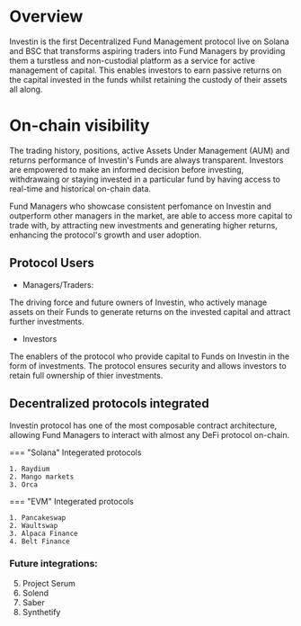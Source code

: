 # Overview

Investin is the first Decentralized Fund Management protocol live on Solana and BSC that transforms aspiring traders into Fund Managers by providing them a turstless and non-custodial platform as a service for active management of capital. This enables investors to earn passive returns on the capital invested in the funds whilst retaining the custody of their assets all along. 

# On-chain visibility

 The trading history, positions, active Assets Under Management (AUM) and returns performance of Investin's Funds are always transparent. Investors are empowered to make an informed decision before investing, withdrawaing or staying invested in a particular fund by having access to real-time and historical on-chain data. 

 Fund Managers who showcase consistent perfomance on Investin and outperform other managers in the market, are able to access more capital to trade with, by attracting new investments and generating higher returns, enhancing the protocol's growth and user adoption.

## Protocol Users

* Managers/Traders:

The driving force and future owners of Investin, who actively manage assets on their Funds to generate returns on the invested capital and attract further investments.

* Investors 

The enablers of the protocol who provide capital to Funds on Investin in the form of investments. The protocol ensures security and allows investors to retain full ownership of thier investments.


## Decentralized protocols integrated

Investin protocol has one of the most composable contract architecture, allowing Fund Managers to interact with almost any DeFi protocol on-chain.


=== "Solana"
    Integerated protocols

    1. Raydium                 
    2. Mango markets
    3. Orca
      

=== "EVM"
    Integerated protocols

    1. Pancakeswap
    2. Waultswap
    3. Alpaca Finance
    4. Belt Finance

### Future integrations: 

5. Project Serum
6. Solend
8. Saber
9. Synthetify 

